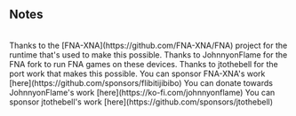 ## Notes
<br/>
Thanks to the [FNA-XNA](https://github.com/FNA-XNA/FNA) project for the runtime that's used to make this possible.
Thanks to JohnnyonFlame for the FNA fork to run FNA games on these devices.
Thanks to jtothebell for the port work that makes this possible.
You can sponsor FNA-XNA's work [here](https://github.com/sponsors/flibitijibibo)
You can donate towards JohnnyonFlame's work [here](https://ko-fi.com/johnnyonflame)
You can sponsor jtothebell's work [here](https://github.com/sponsors/jtothebell)
<br/>

